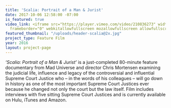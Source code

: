 ```yaml
---
title: 'Scalia: Portrait of a Man & Jurist'
date: 2017-10-06 12:58:00 -07:00
is_featured: true
video_link: <iframe src="https://player.vimeo.com/video/210836273" width="640" height="360"
  frameborder="0" webkitallowfullscreen mozallowfullscreen allowfullscreen></iframe>
featured_thumbnail: "/uploads/header-scalia@2x.jpg"
project_type: Feature Film
year: 2016
layout: project-page
---
```


*‘Scalia: Portrait of a Man & Jurist’* is a just-completed 80-minute feature documentary from Mad Universe and director Chris Mortensen examining the judicial life, influence and legacy of the controversial and influential Supreme Court Justice who – in the words of his colleagues – will go down in history as one of the most important Supreme Court Justices ever because he changed not only the court but the law itself.  Film includes interviews with five sitting Supreme Court Justices and is currently available on Hulu, iTunes and Amazon.